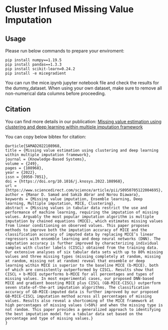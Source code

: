 # Cluster Infused Missing Value Imputation

## Usage
Please run below commands to prepare your enviroment:

```
pip install numpy==1.19.5
pip install pandas==1.3.3
pip install scikit-learn=0.24.2
pip install -e micegradient
```

You can run the mice.ipynb jupyter notebook file and check the results for the dummy_dataset.
When using your own dataset, make sure to remove all non-numerical data columns before proceeding.


## Citation
You can find more details in our publication: [Missing value estimation using clustering and deep learning within multiple imputation framework](https://www.sciencedirect.com/science/article/abs/pii/S0950705122004695)

You can copy below bibtex for citation:
```
@article{SAMAD2022108968,
title = {Missing value estimation using clustering and deep learning within multiple imputation framework},
journal = {Knowledge-Based Systems},
volume = {249},
pages = {108968},
year = {2022},
issn = {0950-7051},
doi = {https://doi.org/10.1016/j.knosys.2022.108968},
url = {https://www.sciencedirect.com/science/article/pii/S0950705122004695},
author = {Manar D. Samad and Sakib Abrar and Norou Diawara},
keywords = {Missing value imputation, Ensemble learning, Deep learning, Multiple imputation, MICE, Clustering},
abstract = {Missing values in tabular data restrict the use and performance of machine learning, requiring the imputation of missing values. Arguably the most popular imputation algorithm is multiple imputation by chained equations (MICE), which estimates missing values from linear conditioning on observed values. This paper proposes methods to improve both the imputation accuracy of MICE and the classification accuracy of imputed data by replacing MICE’s linear regressors with ensemble learning and deep neural networks (DNN). The imputation accuracy is further improved by characterizing individual samples with cluster labels (CISCL) obtained from the training data. Our extensive analyses of six tabular data sets with up to 80% missing values and three missing types (missing completely at random, missing at random, missing not at random) reveal that ensemble or deep learning within MICE is superior to the baseline MICE (b-MICE), both of which are consistently outperformed by CISCL. Results show that CISCL + b-MICE outperforms b-MICE for all percentages and types of missing values. In most experimental cases, our proposed DNN-based MICE and gradient boosting MICE plus CISCL (GB-MICE-CISCL) outperform seven state-of-the-art imputation algorithms. The classification accuracy of GB-MICE-imputed data is further improved by our proposed GB-MICE-CISCL imputation method across all percentages of missing values. Results also reveal a shortcoming of the MICE framework at high percentages of missing values (>50%) and when the missing type is not random. This paper provides a generalized approach to identifying the best imputation model for a tabular data set based on the percentage and type of missing values.}
}
```
